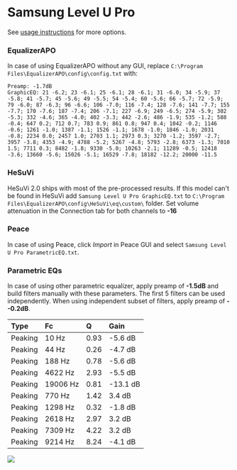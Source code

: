 # Samsung Level U Pro
See [usage instructions](https://github.com/jaakkopasanen/AutoEq#usage) for more options.

### EqualizerAPO
In case of using EqualizerAPO without any GUI, replace `C:\Program Files\EqualizerAPO\config\config.txt`
with:
```
Preamp: -1.7dB
GraphicEQ: 21 -6.2; 23 -6.1; 25 -6.1; 28 -6.1; 31 -6.0; 34 -5.9; 37 -5.8; 41 -5.7; 45 -5.6; 49 -5.5; 54 -5.4; 60 -5.6; 66 -5.7; 72 -5.9; 79 -6.0; 87 -6.3; 96 -6.6; 106 -7.0; 116 -7.4; 128 -7.6; 141 -7.7; 155 -7.7; 170 -7.6; 187 -7.4; 206 -7.1; 227 -6.9; 249 -6.5; 274 -5.9; 302 -5.3; 332 -4.6; 365 -4.0; 402 -3.3; 442 -2.6; 486 -1.9; 535 -1.2; 588 -0.4; 647 0.2; 712 0.7; 783 0.9; 861 0.8; 947 0.4; 1042 -0.2; 1146 -0.6; 1261 -1.0; 1387 -1.1; 1526 -1.1; 1678 -1.0; 1846 -1.0; 2031 -0.8; 2234 0.0; 2457 1.0; 2703 1.1; 2973 0.3; 3270 -1.2; 3597 -2.7; 3957 -3.8; 4353 -4.9; 4788 -5.2; 5267 -4.8; 5793 -2.8; 6373 -1.3; 7010 1.5; 7711 0.3; 8482 -1.8; 9330 -5.0; 10263 -2.1; 11289 -0.5; 12418 -3.6; 13660 -5.6; 15026 -5.1; 16529 -7.8; 18182 -12.2; 20000 -11.5
```

### HeSuVi
HeSuVi 2.0 ships with most of the pre-processed results. If this model can't be found in HeSuVi add
`Samsung Level U Pro GraphicEQ.txt` to `C:\Program Files\EqualizerAPO\config\HeSuVi\eq\custom\` folder.
Set volume attenuation in the Connection tab for both channels to **-16**

### Peace
In case of using Peace, click *Import* in Peace GUI and select `Samsung Level U Pro ParametricEQ.txt`.

### Parametric EQs
In case of using other parametric equalizer, apply preamp of **-1.5dB** and build filters manually
with these parameters. The first 5 filters can be used independently.
When using independent subset of filters, apply preamp of **--0.2dB**.

| Type    | Fc       |    Q | Gain     |
|:--------|:---------|:-----|:---------|
| Peaking | 10 Hz    | 0.93 | -5.6 dB  |
| Peaking | 44 Hz    | 0.26 | -4.7 dB  |
| Peaking | 188 Hz   | 0.78 | -5.6 dB  |
| Peaking | 4622 Hz  | 2.93 | -5.5 dB  |
| Peaking | 19006 Hz | 0.81 | -13.1 dB |
| Peaking | 770 Hz   | 1.42 | 3.4 dB   |
| Peaking | 1298 Hz  | 0.32 | -1.8 dB  |
| Peaking | 2618 Hz  | 2.97 | 3.2 dB   |
| Peaking | 7309 Hz  | 4.22 | 3.2 dB   |
| Peaking | 9214 Hz  | 8.24 | -4.1 dB  |

![](https://raw.githubusercontent.com/jaakkopasanen/AutoEq/master/results/rtings/avg/Samsung%20Level%20U%20Pro/Samsung%20Level%20U%20Pro.png)